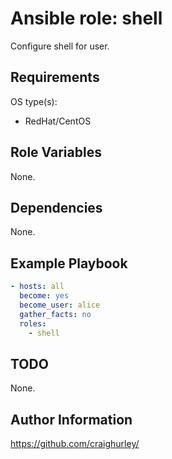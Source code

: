 # Ansible role: shell

Configure shell for user.

## Requirements

OS type(s):

* RedHat/CentOS

## Role Variables

None.

## Dependencies

None.

## Example Playbook

```yaml
- hosts: all
  become: yes
  become_user: alice
  gather_facts: no
  roles:
    - shell
```

## TODO

None.

## Author Information

<https://github.com/craighurley/>

